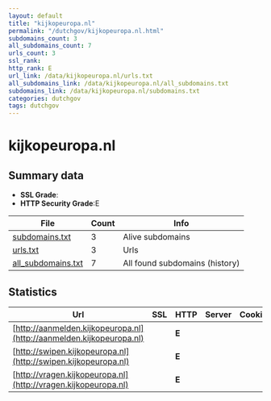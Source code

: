 ```yaml
---
layout: default
title: "kijkopeuropa.nl"
permalink: "/dutchgov/kijkopeuropa.nl.html"
subdomains_count: 3
all_subdomains_count: 7
urls_count: 3
ssl_rank: 
http_rank: E
url_link: /data/kijkopeuropa.nl/urls.txt
all_subdomains_link: /data/kijkopeuropa.nl/all_subdomains.txt
subdomains_link: /data/kijkopeuropa.nl/subdomains.txt
categories: dutchgov
tags: dutchgov
---
```



# kijkopeuropa.nl
## Summary data


 - **SSL Grade**:
 - **HTTP Security Grade**:E


| File       | Count | Info |
|------------|-------|------|
|[subdomains.txt](/DutchGovScope/data/kijkopeuropa.nl/subdomains.txt)|3|Alive subdomains|
|[urls.txt](/DutchGovScope/data/kijkopeuropa.nl/urls.txt)|3|Urls|
|[all_subdomains.txt](/DutchGovScope/data/kijkopeuropa.nl/all_subdomains.txt)|7|All found subdomains (history)|


## Statistics


| Url | SSL | HTTP | Server | Cookie | HSTS | CORS | CTO | CSP | XFO | XXP | RP |FP| Tech |Title |
|--------|-------|-------|------|------|------|------|------|------|------|------|------|------|------|------|
|[http://aanmelden.kijkopeuropa.nl](http://aanmelden.kijkopeuropa.nl)| | **E**|| | | | | | | | :white_check_mark: | |HSTS||
|[http://swipen.kijkopeuropa.nl](http://swipen.kijkopeuropa.nl)| | **E**|| | | | | | | | :white_check_mark: | |HSTS||
|[http://vragen.kijkopeuropa.nl](http://vragen.kijkopeuropa.nl)| | **E**|| | | | | | | | :white_check_mark: | |HSTS||

